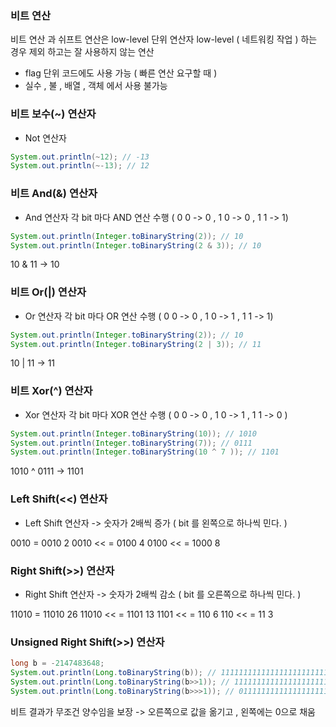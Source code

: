 ### 비트 연산

비트 연산 과 쉬프트 연산은 low-level 단위 연산자
low-level ( 네트워킹 작업 ) 하는 경우 제외 하고는 잘 사용하지 않는 연산

- flag 단위 코드에도 사용 가능 ( 빠른 연산 요구할 때 )
- 실수 , 불 , 배열 , 객체 에서 사용 불가능

### 비트 보수(~) 연산자

- Not 연산자
```java
System.out.println(~12); // -13
System.out.println(~-13); // 12
```

### 비트 And(&) 연산자

- And 연산자
각 bit 마다 AND 연산 수행 ( 0 0 -> 0 , 1 0 -> 0 , 1 1 -> 1)
```java
System.out.println(Integer.toBinaryString(2)); // 10
System.out.println(Integer.toBinaryString(2 & 3)); // 10
```

10 & 11 -> 10 
### 비트 Or(|) 연산자

- Or 연산자
각 bit 마다 OR 연산 수행 ( 0 0 -> 0 , 1 0 -> 1 , 1 1 -> 1)
```java
System.out.println(Integer.toBinaryString(2)); // 10
System.out.println(Integer.toBinaryString(2 | 3)); // 11
```

10 | 11 -> 11

### 비트 Xor(^) 연산자

- Xor 연산자
각 bit 마다 XOR 연산 수행 ( 0 0 -> 0 , 1 0 -> 1 , 1 1 -> 0 )

```java
System.out.println(Integer.toBinaryString(10)); // 1010  
System.out.println(Integer.toBinaryString(7)); // 0111
System.out.println(Integer.toBinaryString(10 ^ 7 )); // 1101
```
1010 ^ 0111 -> 1101

### Left Shift(<<) 연산자

- Left Shift 연산자
	-> 숫자가 2배씩 증가
	( bit 를 왼쪽으로 하나씩 민다. )

0010 = 0010 2
0010 << = 0100 4
0100 << = 1000 8

### Right Shift(>>) 연산자

- Right Shift 연산자
	-> 숫자가 2배씩 감소
	( bit 를 오른쪽으로 하나씩 민다. )

11010 = 11010 26
11010 << = 1101 13
1101 << = 110 6
110 << = 11 3

### Unsigned Right Shift(>>) 연산자

```java
long b = -2147483648;
System.out.println(Long.toBinaryString(b)); // 1111111111111111111111111111111110000000000000000000000000000000
System.out.println(Long.toBinaryString(b>>1)); // 1111111111111111111111111111111111000000000000000000000000000000  
System.out.println(Long.toBinaryString(b>>>1)); // 0111111111111111111111111111111111000000000000000000000000000000
```

비트 결과가 무조건 양수임을 보장
-> 오른쪽으로 값을 옮기고 , 왼쪽에는 0으로 채움



